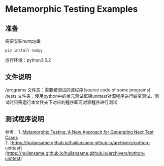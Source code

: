 # Metamorphic Testing Examples
## 准备
需要安装numpy库
```   
pip install numpy
```   


运行环境：python3.5.2

## 文件说明
/programs 文件夹：需要被测试的源程序(source code of some programs)   
/tests 文件夹：使用python中的单元测试框架unittest对源程序进行蜕变测试，测试时只需运行本文件夹下对应的程序即可对源程序进行测试

## 测试程序说明
参考：1. [Metamorphic Testing: A New Approach for Generating Next Test Cases](https://arxiv.org/abs/2002.12543)      
    2. [https://huilansame.github.io/huilansame.github.io/archivers/python-unittest](https://huilansame.github.io/huilansame.github.io/archivers/python-unittest)
